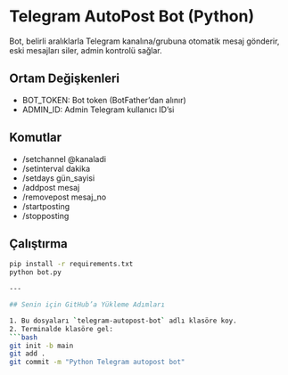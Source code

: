 # Telegram AutoPost Bot (Python)

Bot, belirli aralıklarla Telegram kanalına/grubuna otomatik mesaj gönderir,  
eski mesajları siler, admin kontrolü sağlar.

## Ortam Değişkenleri

- BOT_TOKEN: Bot token (BotFather’dan alınır)  
- ADMIN_ID: Admin Telegram kullanıcı ID’si  

## Komutlar

- /setchannel @kanaladi  
- /setinterval dakika  
- /setdays gün_sayisi  
- /addpost mesaj  
- /removepost mesaj_no  
- /startposting  
- /stopposting  

## Çalıştırma

```bash
pip install -r requirements.txt
python bot.py

---

## Senin için GitHub’a Yükleme Adımları

1. Bu dosyaları `telegram-autopost-bot` adlı klasöre koy.
2. Terminalde klasöre gel:
```bash
git init -b main
git add .
git commit -m "Python Telegram autopost bot"
